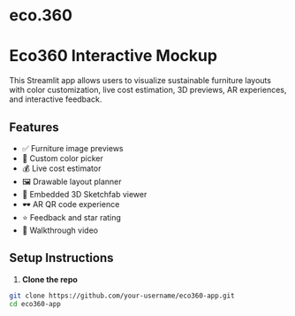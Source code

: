 # eco.360
# Eco360 Interactive Mockup

This Streamlit app allows users to visualize sustainable furniture layouts with color customization, live cost estimation, 3D previews, AR experiences, and interactive feedback.

## Features
- ✅ Furniture image previews
- 🎨 Custom color picker
- 💰 Live cost estimator
- 🖼️ Drawable layout planner
- 🧊 Embedded 3D Sketchfab viewer
- 🕶️ AR QR code experience
- ⭐ Feedback and star rating
- 🎥 Walkthrough video

## Setup Instructions

1. **Clone the repo**
```bash
git clone https://github.com/your-username/eco360-app.git
cd eco360-app
